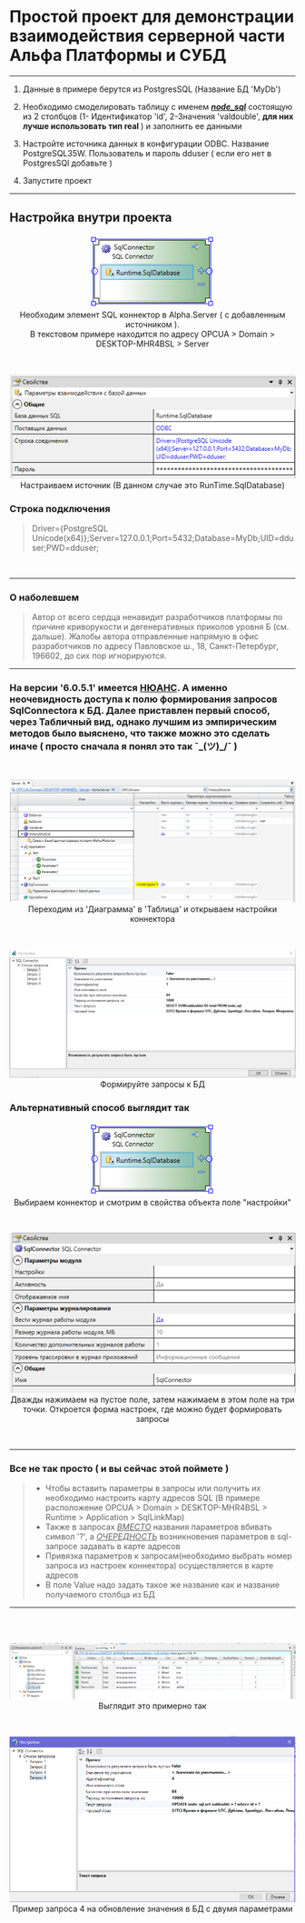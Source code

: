 # Простой проект для демонстрации взаимодействия серверной части Альфа Платформы и СУБД 
---------------------------------------------------------------------------------------
1. Данные в примере берутся из PostgresSQL (Название БД 'MyDb')
 
2. Необходимо смоделировать таблицу с именем <u><strong>*node_sql*</strong></u>  состоящую из 2 столбцов (1- Идентификатор 'id', 2-Значения 'valdouble', <strong>для них лучше использовать тип real </strong>) и заполнить ее данными
3. Настройте источника данных в конфигурации ОDBC. Название PostgreSQL35W. Пользователь и пароль dduser ( если его нет в PostgresSQl  добавьте )

4. Запустите проект 
------------------------------------------------------------------------------------------------

## Настройка внутри проекта

<p align="center">
  <img src="pic/image-1.png" alt="коннектор"> <br/>Необходим элемент SQL коннектор в Alpha.Server (  с добавленным источником ). <br> В текстовом примере находится по адресу OPCUA > Domain > DESKTOP-MHR4BSL > Server
</p>
<br>
 
<p align="center">
  <img src="pic/image-2.png" alt="подключение"> <br/>Настраиваем источник (В данном случае это RunTime.SqlDatabase)
</p>

<H3>Строка подключения </h3>

>  Driver={PostgreSQL Unicode(x64)};Server=127.0.0.1;Port=5432;Database=MyDb;UID=dduser;PWD=dduser;

<br>


------------------------------------------------------------
### О наболевшем
> Автор от всего сердца ненавидит разработчиков платформы по причине криворукости и дегенеративных приколов уровня Б (см. дальше). Жалобы автора отправленные напрямую в офис разработчиков по адресу Павловское ш., 18, Санкт-Петербург, 196602, до сих пор игнорируются.
------------------------------------------------------------


### На версии '6.0.5.1' имеется <a href="https://pikabu.ru/story/anekdot_pro_nyuans__349792">НЮАНС</a>. А именно неочевидность доступа к полю формирования запросов SqlConnectora к БД. Далее приставлен первый способ, через Табличный вид, однако лучшим из эмпирическим методов было выяснено, что также можно это сделать иначе ( просто сначала я понял это так ¯\_(ツ)_/¯ )

<br>
<p align="center">
  <img src="pic/image-3.png" alt="табличный вид"> <br/>Переходим из 'Диаграмма' в 'Таблица' и открываем настройки коннектора
</p>
 

<br>
<p align="center">
  <img src="pic/image-4.png" alt="Боль продолжается"> <br/>Формируйте запросы к БД
</p>


### Альтернативный способ выглядит так

<p align="center">
  <img src="pic/image-1.png" alt="коннектор"> <br/>Выбираем коннектор и смотрим в свойства объекта поле "настройки"
</p>
<br>

<p align="center">
  <img src="pic/image-7.png" alt="Настройки"> <br/>Дважды нажимаем на пустое поле, затем нажимаем в этом поле на три точки. Откроется форма настроек, где можно будет формировать запросы 
</p>
<br>
 

------------------------------------------------------------
### Все не так просто ( и вы сейчас этой поймете )
 
> - Чтобы вставить параметры в запросы или получить их необходимо настроить карту адресов SQL (В примере расположение OPCUA > Domain > DESKTOP-MHR4BSL > Runtime > Application > SqlLinkMap)
> - Также в запросах <u>*ВМЕСТО*</u> названия параметров вбивать символ '?', а <U>*ОЧЕРЕДНОСТЬ*</U> возникновения параметров в sql-запросе задавать в карте адресов 
> - Привязка параметров к запросам(необходимо выбрать номер запроса из настроек коннектора) осуществляется в карте адресов
 > - В поле Value надо задать такое же название как и название получаемого столбца из БД 
    
------------------------------------------------------------
<br>

<br>
<p align="center">
  <img src="pic/image-5.png" alt="Боль продолжается"> <br/> Выглядит это примерно так
</p>
 
 <br>
<p align="center">
  <img src="pic/image-6.png" alt="Боль продолжается"> <br/> Пример запроса 4 на обновление значения в БД с двумя параметрами
</p>